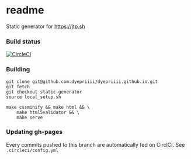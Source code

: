 # readme

Static generator for https://jtp.sh


### Build status
[![CircleCI](https://circleci.com/gh/dyepriiii/dyepriiii.github.io/tree/static-generator.svg?style=svg)](https://circleci.com/gh/dyepriiii/dyepriiii.github.io/tree/static-generator)


### Building
```
git clone git@github.com:dyepriiii/dyepriiii.github.io.git
git fetch
git checkout static-generator
source local_setup.sh

make cssminify && make html && \
    make html5validator && \
    make serve
```

### Updating gh-pages
Every commits pushed to this branch are automatically fed on CirclCI.
See `.circleci/config.yml`


